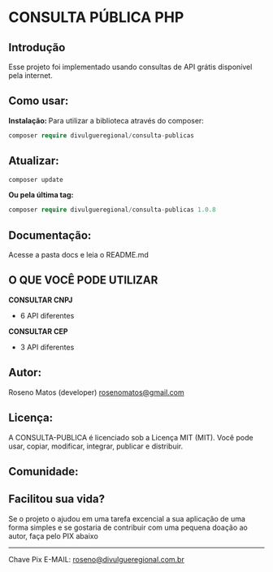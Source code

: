 # CONSULTA PÚBLICA PHP

## Introdução

Esse projeto foi implementado usando consultas de API grátis disponível pela internet.

## Como usar:
<b>Instalação: </b>
Para utilizar a biblioteca através do composer:
```php
composer require divulgueregional/consulta-publicas
```
## Atualizar:
```php
composer update
```
<b>Ou pela última tag: </b>
```php
composer require divulgueregional/consulta-publicas 1.0.8
```

## Documentação:
Acesse a pasta docs e leia o README.md

## O QUE VOCÊ PODE UTILIZAR
<b>CONSULTAR CNPJ</b><br>
- 6 API diferentes

<b>CONSULTAR CEP</b><br>
- 3 API diferentes

## Autor:
Roseno Matos (developer) rosenomatos@gmail.com<br>

## Licença:
A CONSULTA-PUBLICA é licenciado sob a Licença MIT (MIT). Você pode usar, copiar, modificar, integrar, publicar e distribuir.

## Comunidade:
## Facilitou sua vida?
Se o projeto o ajudou em uma tarefa excencial a sua aplicação de uma forma simples e se gostaria de contribuir com uma pequena doação ao autor, faça pelo PIX abaixo<br><hr>

Chave Pix E-MAIL: roseno@divulgueregional.com.br
